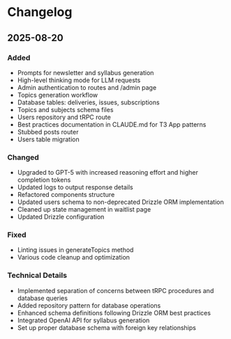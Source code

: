 # Changelog

## 2025-08-20

### Added
- Prompts for newsletter and syllabus generation
- High-level thinking mode for LLM requests  
- Admin authentication to routes and /admin page
- Topics generation workflow
- Database tables: deliveries, issues, subscriptions
- Topics and subjects schema files
- Users repository and tRPC route
- Best practices documentation in CLAUDE.md for T3 App patterns
- Stubbed posts router
- Users table migration

### Changed
- Upgraded to GPT-5 with increased reasoning effort and higher completion tokens
- Updated logs to output response details
- Refactored components structure
- Updated users schema to non-deprecated Drizzle ORM implementation
- Cleaned up state management in waitlist page
- Updated Drizzle configuration

### Fixed
- Linting issues in generateTopics method
- Various code cleanup and optimization

### Technical Details
- Implemented separation of concerns between tRPC procedures and database queries
- Added repository pattern for database operations
- Enhanced schema definitions following Drizzle ORM best practices
- Integrated OpenAI API for syllabus generation
- Set up proper database schema with foreign key relationships